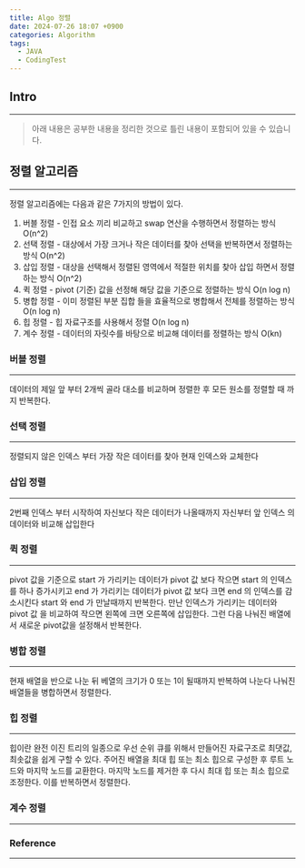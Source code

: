 ```yaml
---
title: Algo 정렬
date: 2024-07-26 18:07 +0900
categories: Algorithm
tags:
  - JAVA
  - CodingTest
---
```

## Intro
---
>아래 내용은 공부한 내용을 정리한 것으로 틀린 내용이 포함되어 있을 수 있습니다.  

## 정렬 알고리즘
---
정렬 알고리즘에는 다음과 같은 7가지의 방법이 있다.

1. 버블 정렬 - 인접 요소 끼리 비교하고 swap 연산을 수행하면서 정렬하는 방식 O(n^2)
2. 선택 정렬 - 대상에서 가장 크거나 작은 데이터를 찾아 선택을 반복하면서 정렬하는 방식 O(n^2)
3. 삽입 정렬 - 대상을 선택해서 정렬된 영역에서 적절한 위치를 찾아 삽입 하면서 정렬하는 방식 O(n^2)
4. 퀵 정렬 - pivot (기준) 값을 선정해 해당 값을 기준으로 정렬하는 방식 O(n log n)
5. 병합 정렬 - 이미 정렬된 부분 집합 들을 효율적으로 병합해서 전체를 정렬하는 방식 O(n log n)
6. 힙 정렬 - 힙 자료구조를 사용해서 정렬 O(n log n)
7. 계수 정렬 - 데이터의 자릿수를 바탕으로 비교해 데이터를 정렬하는 방식 O(kn)

### 버블 정렬
---
데이터의 제일 앞 부터 2개씩 골라 대소를 비교하며 정렬한 후 모든 원소를 정렬할 때 까지  반복한다.
### 선택 정렬 
---
정렬되지 않은 인덱스 부터 가장 작은 데이터를 찾아 현재 인덱스와 교체한다
### 삽입 정렬 
---
2번째 인덱스 부터 시작하여 자신보다 작은 데이터가 나올때까지 자신부터 앞 인덱스 의 데이터와 비교해  삽입한다
### 퀵 정렬 
---
pivot 값을 기준으로 start 가 가리키는 데이터가 pivot 값 보다 작으면 start 의 인덱스를 하나 증가시키고
end 가 가리키는 데이터가 pivot 값 보다 크면 end 의 인덱스를 감소시킨다 start 와 end 가 만날때까지 반복한다. 만난 인덱스가 가리키는 데이터와 pivot 값  을 비교하여 작으면 왼쪽에 크면 오른쪽에 삽입한다. 그런 다음 나눠진 배열에서 새로운 pivot값을 설정해서 반복한다.
### 병합 정렬 
---
현재 배열을 반으로 나눈 뒤 베열의 크기가 0 또는 1이 될때까지 반복하여 나눈다
나눠진 배열들을 병합하면서 정렬한다.
### 힙 정렬 
---
힙이란 완전 이진 트리의 일종으로 우선 순위 큐를 위해서 만들어진 자료구조로 최댓값, 최솟값을 쉽게 구할 수 있다.
주어진 배열을 최대 힙 또는 최소 힙으로 구성한 후 루트 노드와 마지막 노드를 교환한다.
마지막 노드를 제거한 후 다시 최대 힙 또는 최소 힙으로 조정한다. 이를 반복하면서 정렬한다.
### 계수 정렬 
---




### Reference
---
